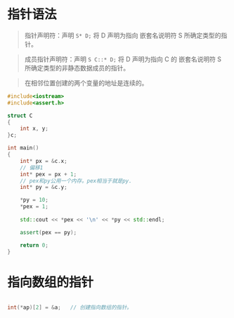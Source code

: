 # 指针语法
> 指针声明符：声明 `S* D;` 将 D 声明为指向 嵌套名说明符 S 所确定类型的指针。

> 成员指针声明符：声明 `S C::* D;` 将 D 声明为指向 C 的 嵌套名说明符 S 所确定类型的非静态数据成员的指针。

> 在相邻位置创建的两个变量的地址是连续的。

```c++
#include<iostream>
#include<assert.h>

struct C
{
    int x, y;
}c;

int main()
{
    int* px = &c.x;
    // 偏移1
    int* pex = px + 1;
    // pex和py公用一个内存。pex相当于就是py.
    int* py = &c.y;

    *py = 10;
    *pex = 1;
    
    std::cout << *pex << '\n' << *py << std::endl;

    assert(pex == py);

    return 0;
}
```

# 指向数组的指针
```c++

int(*ap)[2] = &a;   // 创建指向数组的指针。
```
